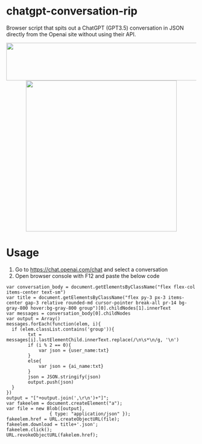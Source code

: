 # chatgpt-conversation-rip
Browser script that spits out a ChatGPT (GPT3.5) conversation in JSON directly from the Openai site without using their API.<br>

<div align="center">
<img src="https://user-images.githubusercontent.com/116339318/225711044-55247585-886e-43fc-ba25-8b6949513c80.png" width="900" height="100"/>
<img src="https://user-images.githubusercontent.com/116339318/225711182-0adf9644-49b0-4877-898f-c864d7833e9d.png" width="400" height="400"/>
</div>

# Usage
1. Go to https://chat.openai.com/chat and select a conversation
2. Open browser console with F12 and paste the below code
```
var conversation_body = document.getElementsByClassName("flex flex-col items-center text-sm")
var title = document.getElementsByClassName("flex py-3 px-3 items-center gap-3 relative rounded-md cursor-pointer break-all pr-14 bg-gray-800 hover:bg-gray-800 group")[0].childNodes[1].innerText
var messages = conversation_body[0].childNodes
var output = Array()
messages.forEach(function(elem, i){
  if (elem.classList.contains('group')){
		txt = messages[i].lastElementChild.innerText.replace(/\n\s*\n/g, '\n')
		if (i % 2 == 0){
			var json = {user_name:txt}
		}
		else{
			var json = {ai_name:txt}
		}
		json = JSON.stringify(json)
		output.push(json)
  }
})
output = "["+output.join(',\r\n')+"]";
var fakeelem = document.createElement("a");
var file = new Blob([output],
                { type: "application/json" });
fakeelem.href = URL.createObjectURL(file);
fakeelem.download = title+'.json';
fakeelem.click();
URL.revokeObjectURL(fakelem.href);
```
